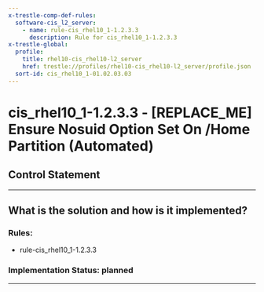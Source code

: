 ```yaml
---
x-trestle-comp-def-rules:
  software-cis_l2_server:
    - name: rule-cis_rhel10_1-1.2.3.3
      description: Rule for cis_rhel10_1-1.2.3.3
x-trestle-global:
  profile:
    title: rhel10-cis_rhel10-l2_server
    href: trestle://profiles/rhel10-cis_rhel10-l2_server/profile.json
  sort-id: cis_rhel10_1-01.02.03.03
---
```


# cis_rhel10_1-1.2.3.3 - \[REPLACE_ME\] Ensure Nosuid Option Set On /Home Partition (Automated)

## Control Statement

______________________________________________________________________

## What is the solution and how is it implemented?

<!-- For implementation status enter one of: implemented, partial, planned, alternative, not-applicable -->

<!-- Note that the list of rules under ### Rules: is read-only and changes will not be captured after assembly to JSON -->

<!-- Add control implementation description here for control: cis_rhel10_1-1.2.3.3 -->

### Rules:

  - rule-cis_rhel10_1-1.2.3.3

### Implementation Status: planned

______________________________________________________________________
